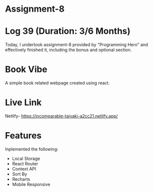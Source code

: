 # Assignment-8
# Log 39 (Duration: 3/6 Months)
Today, I undertook assignment-8 provided by "Programming Hero" and effectively finished it, including the bonus and optional section.
# Book Vibe
A simple book related webpage created using react.

# Live Link
Netlify- https://incomparable-taiyaki-a2cc21.netlify.app/

# Features
Inplemented the following:
-  Local Storage 
-  React Router 
-  Context API
-  Sort By
-  Recharts
-  Mobile Responsive

